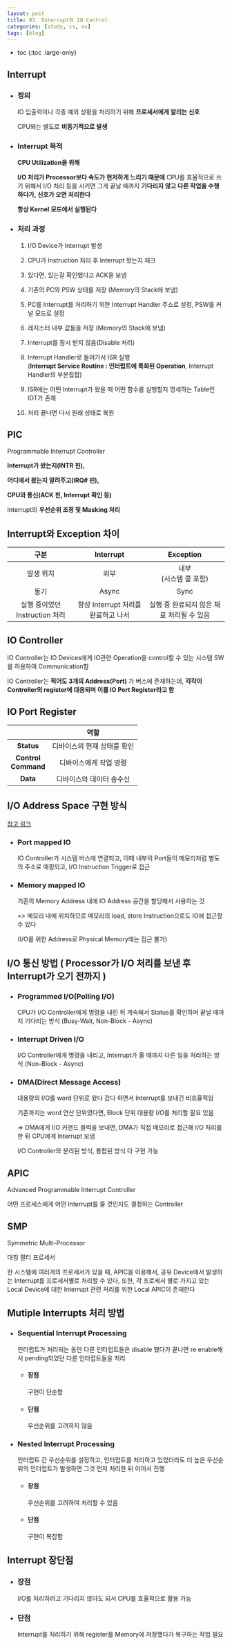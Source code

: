```yaml
---
layout: post
title: 03. Interrupt와 IO Control
categories: [study, cs, os]
tags: [blog]
---
```


- toc
{:toc .large-only}


## Interrupt
+ ### 정의
  IO 입출력이나 각종 예외 상황을 처리하기 위해 **프로세서에게 알리는 신호**

  CPU와는 별도로 **비동기적으로 발생**

+ ### Interrupt 목적

  **CPU Utilization을 위해**

  **I/O 처리가 Processor보다 속도가 현저하게 느리기 때문에** CPU를 효율적으로 쓰기 위해서 I/O 처리 등을 시키면 그게 끝날 때까지 **기다리지 않고 다른 작업을 수행하다가, 신호가 오면 처리한다**

  **항상 Kernel 모드에서 실행된다**

+ ### 처리 과정

  1. I/O Device가 Interrupt 발생

  2. CPU가 Instruction 처리 후 Interrupt 왔는지 체크

  3. 있다면, 있는걸 확인했다고 ACK을 보냄

  4. 기존의 PC와 PSW 상태를 저장 (Memory의 Stack에 보냄)

  5. PC를 Interrupt를 처리하기 위한 Interrupt Handler 주소로 설정, PSW를 커널 모드로 설정

  6. 레지스터 내부 값들을 저장 (Memory의 Stack에 보냄)

  7. Interrupt를 잠시 받지 않음(Disable 처리)

  8. Interrupt Handler로 들어가서 ISR 실행     
    (**Interrupt Service Routine : 인터럽트에 특화된 Operation**, Interrupt Handler의 부분집합)

  9. ISR에는 어떤 Interrupt가 왔을 때 어떤 함수를 실행할지 명세하는 Table인 IDT가 존재

  10. 처리 끝나면 다시 원래 상태로 복원

## PIC

Programmable Interrupt Controller

**Interrupt가 왔는지(INTR 핀),**

**어디에서 왔는지 알려주고(IRQ# 핀),**

**CPU와 통신(ACK 핀, Interrupt 확인 등)**

Interrupt의 **우선순위 조정 및 Masking 처리**

## Interrupt와 Exception 차이

|              구분              |              Interrupt              |                 Exception                 |
| :----------------------------: | :---------------------------------: | :---------------------------------------: |
|           발생 위치            |                외부                 |         내부<br>(시스템 콜 포함)          |
|              동기              |                Async                |                   Sync                    |
| 실행 중이었던 Instruction 처리 | 항상 Interrupt 처리를 완료하고 나서 | 실행 중 완료되지 않은 채로 처리될 수 있음 |

## IO Controller

IO Controller는 IO Devices에게 IO관련 Operation을 control할 수 있는 시스템 SW를 허용하여 Communication함

IO Controller는 **적어도 3개의 Address(Port)** 가 버스에 존재하는데, **각각이 Controller의 register에 대응되며 이를 IO Port Register라고 함**

## IO Port Register

|                        |            역할             |
| :--------------------: | :-------------------------: |
|       **Status**       | 디바이스의 현재 상태를 확인 |
| **Control<br>Command** |   디바이스에게 작업 명령    |
|        **Data**        |  디바이스와 데이터 송수신   |

## I/O Address Space 구현 방식

[참고 링크](https://saksin.tistory.com/1221)

- ### Port mapped IO

  IO Controller가 시스템 버스에 연결되고, 이때 내부의 Port들이 메모리처럼 별도의 주소로 매핑되고, I/O Instruction Trigger로 접근

- ### Memory mapped IO
  기존의 Memory Address 내에 IO Address 공간을 할당해서 사용하는 것

  => 메모리 내에 위치하므로 메모리의 load, store Instruction으로도 IO에 접근할 수 있다

  (I/O를 위한 Address로 Physical Memory에는 접근 불가)

## I/O 통신 방법 ( Processor가 I/O 처리를 보낸 후 Interrupt가 오기 전까지 )

- ### Programmed I/O(Polling I/O)
  CPU가 I/O Controller에게 명령을 내린 뒤 계속해서 Status를 확인하며 끝날 때까지 기다리는 방식 (Busy-Wait, Non-Block - Async)
- ### Interrupt Driven I/O
  I/O Controller에게 명령을 내리고, Interrupt가 올 때까지 다른 일을 처리하는 방식 (Non-Block - Async)
- ### DMA(Direct Message Access)

  대용량의 I/O를 word 단위로 왔다 갔다 하면서 Interrupt를 보내긴 비효율적임

  기존까지는 word 연산 단위였다면, Block 단위 대용량 I/O를 처리할 필요 있음

  => DMA에게 I/O 커맨드 블럭을 보내면, DMA가 직접 메모리로 접근해 I/O 처리를 한 뒤 CPU에게 Interrupt 보냄

  I/O Controller와 분리된 방식, 통합된 방식 다 구현 가능

## APIC

Advanced Programmable Interrupt Controller

어떤 프로세스에게 어떤 Interrupt를 줄 것인지도 결정하는 Controller

## SMP

Symmetric Multi-Processor

대칭 멀티 프로세서

한 시스템에 여러개의 프로세서가 있을 때, APIC을 이용해서, 공유 Device에서 발생하는 Interrupt를 프로세서별로 처리할 수 있다,
또한, 각 프로세서 별로 가지고 있는 Local Device에 대한 Interrupt 관련 처리를 위한 Local APIC이 존재한다

## Mutiple Interrupts 처리 방법

- ### Sequential Interrupt Processing
  인터럽트가 처리되는 동안 다른 인터럽트들은 disable 했다가 끝나면 re enable해서 pending되었던 다른 인터럽트들을 처리
  - #### 장점
    구현이 단순함
  - #### 단점
    우선순위를 고려하지 않음
- ### Nested Interrupt Processing
  인터럽트 간 우선순위를 설정하고, 인터럽트를 처리하고 있었더라도 더 높은 우선순위의 인터럽트가 발생하면 그것 먼저 처리한 뒤 이어서 진행
  - #### 장점
    우선순위를 고려하여 처리할 수 있음
  - #### 단점
    구현이 복잡함

## Interrupt 장단점

- ### 장점
  I/O를 처리하려고 기다리지 않아도 되서 CPU를 효율적으로 활용 가능
- ### 단점
  Interrupt를 처리하기 위해 register를 Memory에 저장했다가 복구하는 작업 필요